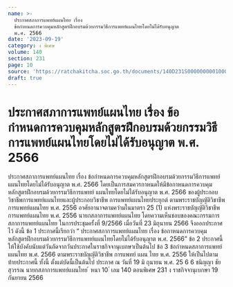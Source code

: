 ```yaml
---
name: >-
  ประกาศสภาการแพทย์แผนไทย เรื่อง
  ข้อกำหนดการควบคุมหลักสูตรฝึกอบรมด้วยกรรมวิธีการแพทย์แผนไทยโดยไม่ได้รับอนุญาต
  พ.ศ. 2566
date: '2023-09-19'
category: ง พิเศษ
volume: 140
section: 231
page: 10
source: 'https://ratchakitcha.soc.go.th/documents/140D231S0000000001000.pdf'
draft: true
---
```


# ประกาศสภาการแพทย์แผนไทย เรื่อง ข้อกำหนดการควบคุมหลักสูตรฝึกอบรมด้วยกรรมวิธีการแพทย์แผนไทยโดยไม่ได้รับอนุญาต พ.ศ. 2566

ประกาศสภาการแพทย์แผนไทย เรื่อง ข้อกำหนดการควบคุมหลักสูตรฝึกอบรมด้วยกรรมวิธีการแพทย์แผนไทยโดยไม่ได้รับอนุญาต พ.ศ. 2566 โดยเป็นการสมควรกาหนดให้มีข้อกาหนดการควบคุมหลักสูตรฝึกอบรมด้วยกรรมวิธีการแพทย์ แผนไทยโดยไม่ได้รับอนุญาต พ.ศ. 2566 ของผู้ประกอบวิชาชีพการแพทย์แผนไทยและผู้ประกอบวิชาชีพ การแพทย์แผนไทยประยุกต์ ตามพระราชบัญญัติวิชาชีพการแพทย์แผนไทย พ.ศ. 2556 อาศัยอานาจตามควำมในมาตรา 25 (1) แห่งพระราชบัญญัติวิชาชีพการแพทย์แผนไทย พ.ศ. 2556 นายกสภาการแพทย์แผนไทย โดยความเห็นชอบของคณะกรรมการสภาการแพทย์แผนไทย ในการประชุมครั้งที่ 9/2566 เมื่อวันที่ 23 มิถุนายน 2566 จึงออกประกาศไว้ ดังนี้ ข้อ 1 ประกาศนี้เรียกว่า “ ประกาศสภาการแพทย์แผนไทย เรื่อง ข้อกาหนดการควบคุม หลักสูตรฝึกอบรมด้วยกรรมวิธีการแพทย์แผนไทยโดยไม่ได้รับอนุญาต พ.ศ. 2566” ข้อ 2 ประกาศนี้ ให้ใช้บังคับนับแต่วันถัดจากวันประกาศในราชกิจจานุเบกษาเป็นต้นไป ข้อ 3 ข้อกำหนดสภาการแพทย์แผนไทย พ.ศ. 2566 ตามพระราชบัญญัติวิชาชีพ การแพทย์ แผน ไทย พ.ศ. 2556 ให้เป็นไปตามท้ายประกาศนี้ ทั้งนี้ ตั้งแต่บัดนี้เป็นต้นไป ประกาศ ณ วันที่ 19 มิ ถุนายน พ.ศ. 25 6 6 ชนิญญา ชัยสุวรรณ นายกสภาการแพทย์แผนไทย ้ หนา 10 ่ เลม 140 ตอนพิเศษ 231 ง ราชกิจจานุเบกษา 19 กันยายน 2566























































































